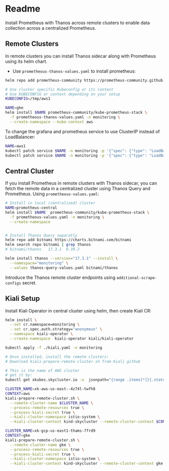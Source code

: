 # Readme

Install Prometheus with Thanos across remote clusters to enable data collection across a centralized Prometheus.

## Remote Clusters

In remote clusters you can install Thanos sidecar along with Prometheus using its helm chart.

- Use `prometheous-thanos-values.yaml` to install prometheus:

```bash
helm repo add prometheus-community https://prometheus-community.github.io/helm-charts

# Use cluster specific Kubeconfig or its context
# Use KUBECONFIG or context depending on your setup
KUBECONFIG=/tmp/aws1 

NAME=gke
helm install $NAME prometheus-community/kube-prometheus-stack \
  -f prometheous-thanos-values.yaml -n monitoring \
  --create-namespace --kube-context aws
```

To change the grafana and prometheus service to use ClusterIP instead of LoadBalancer:

```bash
NAME=aws1
kubectl patch service $NAME -n monitoring -p '{"spec": {"type": "LoadBalancer"}}'
kubectl patch service $NAME -n monitoring -p '{"spec": {"type": "LoadBalancer"}}'
```

## Central Cluster

If you install Prometheus in remote clusters with Thanos sidecar, you can fetch the remote data in a centralized cluster using Thanos Query and Prometheus. Using `prometheous-values.yaml`:

```bash
# Install in local (centralized) cluster
NAME=promotheus-central
helm install $NAME  prometheus-community/kube-prometheus-stack \
  -f prometheous-values.yaml -n monitoring \
  --create-namespace


# Install Thanos Query separatly
helm repo add bitnami https://charts.bitnami.com/bitnami
helm search repo bitnami | grep thanos
# bitnami/thanos   17.3.1  0.39.2

helm install thanos --version="17.3.1" --install \
  --namespace="monitoring" \
  --values thanos-query-values.yaml bitnami/thanos
```

Introduce the Thanos remote cluster endpoints using `additional-scrape-configs` secret.


## Kiali Setup

Install Kiali Operator in central cluster using helm, then create Kiali CR:

```bash
helm install \
  --set cr.namespace=monitoring \
  --set cr.spec.auth.strategy="anonymous" \
  --namespace kiali-operator \
  --create-namespace  kiali-operator kiali/kiali-operator

kubectl apply -f ./kiali.yaml -n monitoring

# Once installed, install the remote clusters:
# Download kiali-prepare-remote-cluster.sh from Kiali github

# This is the name of AWS cluster
# get it by:
kubectl get xkubes.skycluster.io -o  jsonpath="{range .items[*]}{.status.clusterName}{'\n'}{end}"

CLUSTER_NAME=xk-aws-us-east--4z74l-twfh8
CONTEXT=aws
kiali-prepare-remote-cluster.sh \
  --remote-cluster-name $CLUSTER_NAME \
  --process-remote-resources true \
  --process-kiali-secret true \
  --kiali-cluster-namespace istio-system \
  --kiali-cluster-context kind-skycluster --remote-cluster-context $CONTEXT

CLUSTER_NAME=xk-gcp-us-east1-thams-7frd9
CONTEXT=gke
kiali-prepare-remote-cluster.sh \
  --remote-cluster-name gke \
  --process-remote-resources true \
  --process-kiali-secret true \
  --kiali-cluster-namespace istio-system \
  --kiali-cluster-context kind-skycluster --remote-cluster-context gke
```